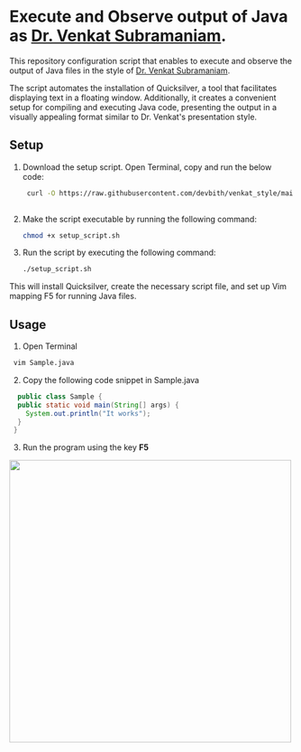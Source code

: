 # Execute and Observe output of Java as <a href="https://www.youtube.com/watch?v=yTuwi--LFsM">Dr. Venkat Subramaniam</a>.

This repository configuration script that enables to execute and observe the output of Java files in the style of <a href="https://www.youtube.com/watch?v=yTuwi--LFsM">Dr. Venkat Subramaniam</a>.


The script automates the installation of Quicksilver, a tool that facilitates displaying text in a floating window. Additionally, it creates a convenient setup for compiling and executing Java code, presenting the output in a visually appealing format similar to Dr. Venkat's presentation style.


## Setup

1. Download the setup script. Open Terminal, copy and run the below code:

   ```bash
    curl -O https://raw.githubusercontent.com/devbith/venkat_style/main/setup_script.sh
  
2. Make the script executable by running the following command:

   ```bash
   chmod +x setup_script.sh

3. Run the script by executing the following command:
  
   ```bash
   ./setup_script.sh
   
This will install Quicksilver, create the necessary script file, and set up Vim mapping F5 for running Java files.

## Usage


1. Open Terminal

```bash
 vim Sample.java
```
2. Copy the following code snippet in Sample.java

``` java
  public class Sample {
  public static void main(String[] args) {
    System.out.println("It works");
  }
 }
```
3. Run the program using the key <b>F5</b> 

<img src="screentshot.png" height="500px">
